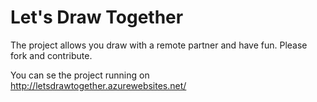 Let's Draw Together
===========

The project allows you draw with a remote partner and have fun. Please fork and contribute.

You can se the project running on http://letsdrawtogether.azurewebsites.net/
